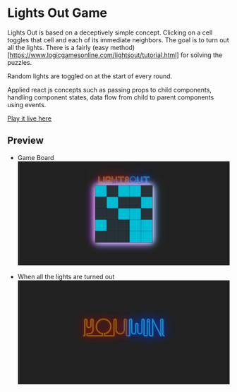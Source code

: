 # Lights Out Game

Lights Out is based on a deceptively simple concept. Clicking on a cell toggles that cell and each of its immediate neighbors. The goal is to turn out all the lights. There is a fairly (easy method)[https://www.logicgamesonline.com/lightsout/tutorial.html] for solving the puzzles.

Random lights are toggled on at the start of every round.

Applied react js concepts such as passing props to child components, handling component states, data flow from child to parent components using events.

[Play it live here](https://lights-out-game-abeer.netlify.app/)

## Preview
- Game Board
![game board](https://github.com/abeeralikhan/lights-out-game/blob/main/images/game-board.png?raw=true)

- When all the lights are turned out
![win screen](https://github.com/abeeralikhan/lights-out-game/blob/main/images/win-screen.png?raw=true)
